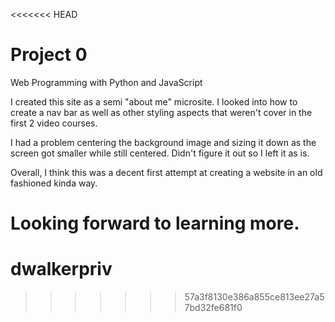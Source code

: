 <<<<<<< HEAD
# Project 0

Web Programming with Python and JavaScript

I created this site as a semi "about me" microsite. I looked into how to create a nav bar
as well as other styling aspects that weren't cover in the first 2 video courses.

I had a problem centering the background image and sizing it down as the screen got smaller while still centered. Didn't figure it out so I left it as is.

Overall, I think this was a decent first attempt at creating a website in an old fashioned
kinda way.

Looking forward to learning more.
=======
# dwalkerpriv
>>>>>>> 57a3f8130e386a855ce813ee27a57bd32fe681f0
